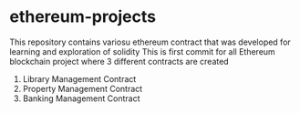 # ethereum-projects
This repository contains variosu ethereum contract that was developed for learning and exploration of solidity
This is first commit for all Ethereum blockchain project where 3 different contracts are created

1) Library Management Contract
2) Property Management Contract
3) Banking Management Contract
